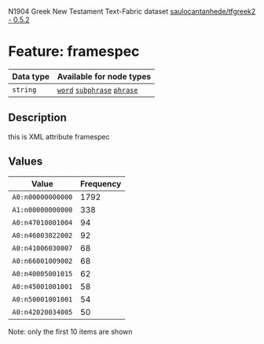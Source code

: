 <p>N1904 Greek New Testament Text-Fabric dataset <a href="https://github.com/saulocantanhede/tfgreek2">saulocantanhede/tfgreek2 - 0.5.2</a></p>

<h1>Feature: framespec</h1>

<table>
<thead>
<tr>
  <th>Data type</th>
  <th>Available for node types</th>
</tr>
</thead>
<tbody>
<tr>
  <td><code>string</code></td>
  <td><A HREF="featurebynodetype.md#word"><code>word</code></A> <A HREF="featurebynodetype.md#subphrase"><code>subphrase</code></A> <A HREF="featurebynodetype.md#phrase"><code>phrase</code></A></td>
</tr>
</tbody>
</table>

<h2>Description</h2>

<p>this is XML attribute framespec</p>

<h2>Values</h2>

<table>
<thead>
<tr>
  <th>Value</th>
  <th>Frequency</th>
</tr>
</thead>
<tbody>
<tr>
  <td><code>A0:n00000000000</code></td>
  <td>1792</td>
</tr>
<tr>
  <td><code>A1:n00000000000</code></td>
  <td>338</td>
</tr>
<tr>
  <td><code>A0:n47010001004</code></td>
  <td>94</td>
</tr>
<tr>
  <td><code>A0:n46003022002</code></td>
  <td>92</td>
</tr>
<tr>
  <td><code>A0:n41006030007</code></td>
  <td>68</td>
</tr>
<tr>
  <td><code>A0:n66001009002</code></td>
  <td>68</td>
</tr>
<tr>
  <td><code>A0:n40005001015</code></td>
  <td>62</td>
</tr>
<tr>
  <td><code>A0:n45001001001</code></td>
  <td>58</td>
</tr>
<tr>
  <td><code>A0:n50001001001</code></td>
  <td>54</td>
</tr>
<tr>
  <td><code>A0:n42020034005</code></td>
  <td>50</td>
</tr>
</tbody>
</table>

<p>Note: only the first 10 items are shown</p>
